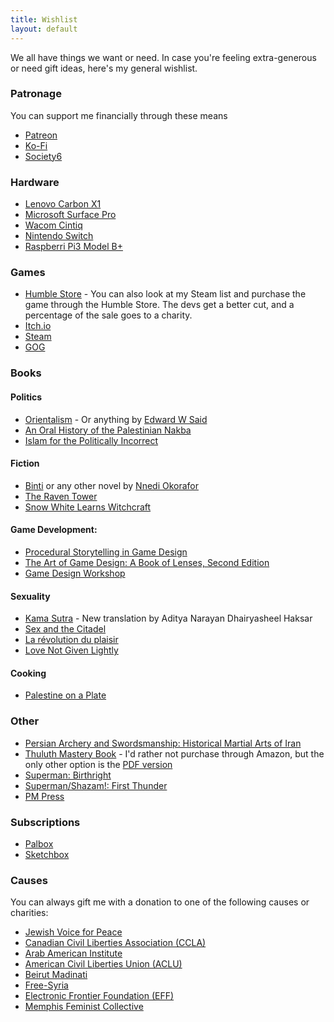 ```yaml
---
title: Wishlist
layout: default
---
```


We all have things we want or need. In case you're feeling extra-generous or need gift ideas, here's my general wishlist.

### Patronage
You can support me financially through these means
* [Patreon](https://patreon.com/mstfacmly)
* [Ko-Fi](https://ko-fi.com/mstfacmly)
* [Society6](https://society6.com/mstfacmly)

### Hardware
* [Lenovo Carbon X1](https://www.lenovo.com/ca/en/laptops/thinkpad/thinkpad-x/ThinkPad-X1-Carbon-6th-Gen/p/22TP2TXX16G)
* [Microsoft Surface Pro](https://www.microsoft.com/en-ca/p/surface-pro-6)
* [Wacom Cintiq](https://wacom.com/en-us/products/pen-displays/wacom-cintiq-pro-24)
* [Nintendo Switch](https://nintendo.com/switch)
* [Raspberri Pi3 Model B+](https://www.raspberrypi.org/products/raspberry-pi-3-model-b-plus)

### Games
* [Humble Store](https://www.humblebundle.com/store/wishlist/39099216) - You can also look at my Steam list and purchase the game through the Humble Store. The devs get a better cut, and a percentage of the sale goes to a charity.
* [Itch.io](https://itch.io/c/41005/wishlist-of-games-i-wish-have-a-linux-release)
* [Steam](https://store.steampowered.com/wishlist/id/mstfacmly/)
* [GOG](https://www.gog.com/u/mchamli/wishlist)

### Books

#### Politics
* [Orientalism](https://www.kobo.com/ca/en/ebook/orientalism-4) - Or anything by [Edward W Said](https://www.kobo.com/ca/en/search?query=edward%20w%20said&fcsearchfield=Author)
* [An Oral History of the Palestinian Nakba](https://www.zedbooks.net/shop/book/an-oral-history-of-the-palestinian-nakba/)
* [Islam for the Politically Incorrect](http://www.gilgamesh-publishing.co.uk/islam-for-the-politically-incorrect.html)

#### Fiction
* [ Binti](https://www.kobo.com/ca/en/ebook/binti) or any other novel by [Nnedi Okorafor](https://www.kobo.com/ca/en/search?query=Nnedi%20Okorafor&fcsearchfield=Author)
* [The Raven Tower](https://www.kobo.com/ca/en/ebook/the-raven-tower)
* [Snow White Learns Witchcraft](https://www.kobo.com/ca/en/ebook/snow-white-learns-witchcraft-stories-and-poems)

#### Game Development:
* [Procedural Storytelling in Game Design](https://www.crcpress.com/Procedural-Storytelling-in-Game-Design/Short-Adams/p/book/9781138595309)
* [The Art of Game Design: A Book of Lenses, Second Edition](https://www.crcpress.com/The-Art-of-Game-Design-A-Book-of-Lenses-Second-Edition/Schell-Schell/p/book/9781466598645)
* [Game Design Workshop](https://www.gamedesignworkshop.com/)

#### Sexuality
* [Kama Sutra](https://www.penguinrandomhouse.com/books/310597/kama-sutra-by-vatsyayana/9780143106593) - New translation by Aditya Narayan Dhairyasheel Haksar
* [Sex and the Citadel](https://www.kobo.com/ca/en/ebook/sex-and-the-citadel)
* [La révolution du plaisir](https://www.kobo.com/ca/en/ebook/la-revolution-du-plaisir-1)
* [Love Not Given Lightly](https://www.kobo.com/ca/en/ebook/love-not-given-lightly-1)

#### Cooking
* [Palestine on a Plate](http://www.palestineonaplate.com/)

### Other
* [Persian Archery and Swordsmanship: Historical Martial Arts of Iran](http://www.moshtaghkhorasani.com/books/persian-archery-and-swordsmanship/)
* [Thuluth Mastery Book](https://www.amazon.com/Arabic-Calligraphy-Mastery-step-step/dp/1539972488/) - I'd rather not purchase through Amazon, but the only other option is the [PDF version](https://omaruddin.samcart.com/products/thuluth-mastery-ebook)
* [Superman: Birthright](https://www.dccomics.com/graphic-novels/superman-birthright-2003/superman-birthright)
* [Superman/Shazam!: First Thunder](https://www.dccomics.com/graphic-novels/supermanshazam-first-thunder-2005/supermanshazam-first-thunder)
* [PM Press](pmpress.org)

### Subscriptions
* [Palbox](https://www.palbox.org/)
* [Sketchbox](https://getsketchbox.com/)

### Causes
You can always gift me with a donation to one of the following causes or charities:

* [Jewish Voice for Peace](https://jewishvoiceforpeace.org/giving)
* [Canadian Civil Liberties Association (CCLA)](https://ccla.org/give)
* [Arab American Institute](https://aai.nationbuilder.com/aaif_donate)
* [American Civil Liberties Union (ACLU)](https://www.aclu.org/give/fight-back-against-attacks-our-civil-liberties)
* [Beirut Madinati](http://beirutmadinati.com/donate)
* [Free-Syria](http://www.free-syria-foundation.org/donate-fre-syria)
* [Electronic Frontier Foundation (EFF)](https://www.eff.org/donate)
* [Memphis Feminist Collective](http://memphisfeministcollective.org/)
